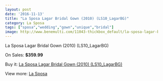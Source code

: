 ```yaml
---
layout: post
date: '2016-11-13'
title: "La Sposa Lagar Bridal Gown (2010) (LS10_LagarBG)"
category: La Sposa
tags: ["sposa","wedding","gown","unique","bridal"]
image: http://www.benemulti.com/11043-thickbox_default/la-sposa-lagar-bridal-gown-2010-ls10lagarbg.jpg
---
```

La Sposa Lagar Bridal Gown (2010) (LS10_LagarBG)

On Sales: **$359.99**
<a href="https://www.benemulti.com/en/la-sposa/4121-la-sposa-lagar-bridal-gown-2010-ls10lagarbg.html"><amp-img layout="responsive" width="600" height="600" src="//www.benemulti.com/11043-thickbox_default/la-sposa-lagar-bridal-gown-2010-ls10lagarbg.jpg" alt="La Sposa Lagar Bridal Gown (2010) (LS10_LagarBG) 0" /></a>
<a href="https://www.benemulti.com/en/la-sposa/4121-la-sposa-lagar-bridal-gown-2010-ls10lagarbg.html"><amp-img layout="responsive" width="600" height="600" src="//www.benemulti.com/11045-thickbox_default/la-sposa-lagar-bridal-gown-2010-ls10lagarbg.jpg" alt="La Sposa Lagar Bridal Gown (2010) (LS10_LagarBG) 1" /></a>
<a href="https://www.benemulti.com/en/la-sposa/4121-la-sposa-lagar-bridal-gown-2010-ls10lagarbg.html"><amp-img layout="responsive" width="600" height="600" src="//www.benemulti.com/11044-thickbox_default/la-sposa-lagar-bridal-gown-2010-ls10lagarbg.jpg" alt="La Sposa Lagar Bridal Gown (2010) (LS10_LagarBG) 2" /></a>

Buy it: [La Sposa Lagar Bridal Gown (2010) (LS10_LagarBG)](https://www.benemulti.com/en/la-sposa/4121-la-sposa-lagar-bridal-gown-2010-ls10lagarbg.html "La Sposa Lagar Bridal Gown (2010) (LS10_LagarBG)")

View more: [La Sposa](https://www.benemulti.com/en/38-la-sposa "La Sposa")
